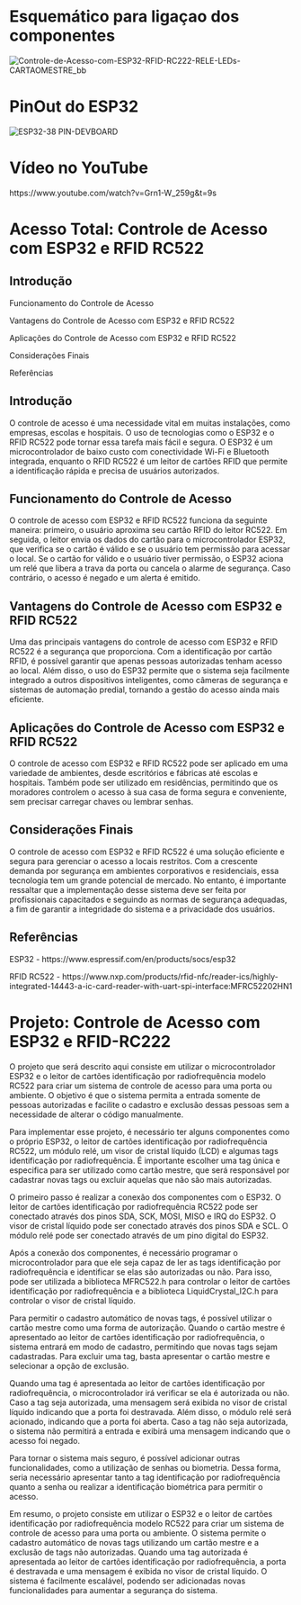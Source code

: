 # Esquemático para ligaçao dos componentes
![Controle-de-Acesso-com-ESP32-RFID-RC222-RELE-LEDs-CARTAOMESTRE_bb](https://user-images.githubusercontent.com/66142021/235301753-bf644ea6-087a-4726-8a6c-6c3e3e5c0418.png)
# PinOut do ESP32
![ESP32-38 PIN-DEVBOARD](https://user-images.githubusercontent.com/66142021/235302011-d1a5d855-c954-4d34-af21-e0c48a9aa48f.png)

# Vídeo no YouTube
<p>
https://www.youtube.com/watch?v=Grn1-W_259g&t=9s

# Acesso Total: Controle de Acesso com ESP32 e RFID RC522

<h2>Introdução</h2>

Funcionamento do Controle de Acesso
<p>
Vantagens do Controle de Acesso com ESP32 e RFID RC522
<p>
Aplicações do Controle de Acesso com ESP32 e RFID RC522
<p>
Considerações Finais
<p>
Referências

## Introdução

O controle de acesso é uma necessidade vital em muitas instalações, como empresas, escolas e hospitais. O uso de tecnologias como o ESP32 e o RFID RC522 pode tornar essa tarefa mais fácil e segura.
O ESP32 é um microcontrolador de baixo custo com conectividade Wi-Fi e Bluetooth integrada, enquanto o RFID RC522 é um leitor de cartões RFID que permite a identificação rápida e precisa de usuários autorizados.

## Funcionamento do Controle de Acesso
<p>
O controle de acesso com ESP32 e RFID RC522 funciona da seguinte maneira: primeiro, o usuário aproxima seu cartão RFID do leitor RC522. Em seguida, o leitor envia os dados do cartão para o microcontrolador ESP32, que verifica se o cartão é válido e se o usuário tem permissão para acessar o local.
Se o cartão for válido e o usuário tiver permissão, o ESP32 aciona um relé que libera a trava da porta ou cancela o alarme de segurança. Caso contrário, o acesso é negado e um alerta é emitido.

## Vantagens do Controle de Acesso com ESP32 e RFID RC522
<p>
Uma das principais vantagens do controle de acesso com ESP32 e RFID RC522 é a segurança que proporciona. Com a identificação por cartão RFID, é possível garantir que apenas pessoas autorizadas tenham acesso ao local.
Além disso, o uso do ESP32 permite que o sistema seja facilmente integrado a outros dispositivos inteligentes, como câmeras de segurança e sistemas de automação predial, tornando a gestão do acesso ainda mais eficiente.

## Aplicações do Controle de Acesso com ESP32 e RFID RC522
<p>
O controle de acesso com ESP32 e RFID RC522 pode ser aplicado em uma variedade de ambientes, desde escritórios e fábricas até escolas e hospitais.
Também pode ser utilizado em residências, permitindo que os moradores controlem o acesso à sua casa de forma segura e conveniente, sem precisar carregar chaves ou lembrar senhas.

## Considerações Finais
<p>
O controle de acesso com ESP32 e RFID RC522 é uma solução eficiente e segura para gerenciar o acesso a locais restritos. Com a crescente demanda por segurança em ambientes corporativos e residenciais, essa tecnologia tem um grande potencial de mercado.
No entanto, é importante ressaltar que a implementação desse sistema deve ser feita por profissionais capacitados e seguindo as normas de segurança adequadas, a fim de garantir a integridade do sistema e a privacidade dos usuários.

## Referências
<p>
ESP32 - https://www.espressif.com/en/products/socs/esp32
<p>
RFID RC522 - https://www.nxp.com/products/rfid-nfc/reader-ics/highly-integrated-14443-a-ic-card-reader-with-uart-spi-interface:MFRC52202HN1

# Projeto: Controle de Acesso com ESP32 e RFID-RC222

O projeto que será descrito aqui consiste em utilizar o microcontrolador ESP32 e o leitor de cartões identificação por radiofrequência modelo RC522 para criar um sistema de controle de acesso para uma porta ou ambiente. O objetivo é que o sistema permita a entrada somente de pessoas autorizadas e facilite o cadastro e exclusão dessas pessoas sem a necessidade de alterar o código manualmente.

Para implementar esse projeto, é necessário ter alguns componentes como o próprio ESP32, o leitor de cartões identificação por radiofrequência RC522, um módulo relé, um visor de cristal líquido (LCD) e algumas tags identificação por radiofrequência. É importante escolher uma tag única e especifica para ser utilizado como cartão mestre, que será responsável por cadastrar novas tags ou excluir aquelas que não são mais autorizadas.

O primeiro passo é realizar a conexão dos componentes com o ESP32. O leitor de cartões identificação por radiofrequência RC522 pode ser conectado através dos pinos SDA, SCK, MOSI, MISO e IRQ do ESP32. O visor de cristal líquido pode ser conectado através dos pinos SDA e SCL. O módulo relé pode ser conectado através de um pino digital do ESP32.

Após a conexão dos componentes, é necessário programar o microcontrolador para que ele seja capaz de ler as tags identificação por radiofrequência e identificar se elas são autorizadas ou não. Para isso, pode ser utilizada a biblioteca MFRC522.h para controlar o leitor de cartões identificação por radiofrequência e a biblioteca LiquidCrystal_I2C.h para controlar o visor de cristal líquido.

Para permitir o cadastro automático de novas tags, é possível utilizar o cartão mestre como uma forma de autorização. Quando o cartão mestre é apresentado ao leitor de cartões identificação por radiofrequência, o sistema entrará em modo de cadastro, permitindo que novas tags sejam cadastradas. Para excluir uma tag, basta apresentar o cartão mestre e selecionar a opção de exclusão.

Quando uma tag é apresentada ao leitor de cartões identificação por radiofrequência, o microcontrolador irá verificar se ela é autorizada ou não. Caso a tag seja autorizada, uma mensagem será exibida no visor de cristal líquido indicando que a porta foi destravada. Além disso, o módulo relé será acionado, indicando que a porta foi aberta. Caso a tag não seja autorizada, o sistema não permitirá a entrada e exibirá uma mensagem indicando que o acesso foi negado.

Para tornar o sistema mais seguro, é possível adicionar outras funcionalidades, como a utilização de senhas ou biometria. Dessa forma, seria necessário apresentar tanto a tag identificação por radiofrequência quanto a senha ou realizar a identificação biométrica para permitir o acesso.

Em resumo, o projeto consiste em utilizar o ESP32 e o leitor de cartões identificação por radiofrequência modelo RC522 para criar um sistema de controle de acesso para uma porta ou ambiente. O sistema permite o cadastro automático de novas tags utilizando um cartão mestre e a exclusão de tags não autorizadas. Quando uma tag autorizada é apresentada ao leitor de cartões identificação por radiofrequência, a porta é destravada e uma mensagem é exibida no visor de cristal líquido. O sistema é facilmente escalável, podendo ser adicionadas novas funcionalidades para aumentar a segurança do sistema.
